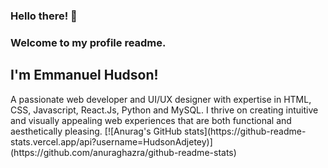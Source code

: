 ### Hello there! 👋
<h3>Welcome to my profile readme.</h3> <h2>I'm Emmanuel Hudson!</h2> A passionate web developer and UI/UX designer with expertise in HTML, CSS, Javascript, React.Js, Python and MySQL.
I thrive on creating intuitive and visually appealing web experiences that are both functional and aesthetically pleasing.
[![Anurag's GitHub stats](https://github-readme-stats.vercel.app/api?username=HudsonAdjetey)](https://github.com/anuraghazra/github-readme-stats)
